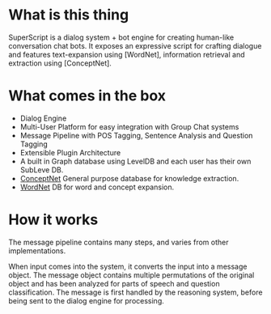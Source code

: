 # What is this thing

SuperScript is a dialog system + bot engine for creating human-like conversation chat bots. It exposes an expressive script for crafting dialogue and features text-expansion using [WordNet], information retrieval and extraction using [ConceptNet].

# What comes in the box
* Dialog Engine
* Multi-User Platform for easy integration with Group Chat systems
* Message Pipeline with POS Tagging, Sentence Analysis and Question Tagging
* Extensible Plugin Architecture
* A built in Graph database using LevelDB and each user has their own SubLeve DB.
* [ConceptNet](http://conceptnet5.media.mit.edu/) General purpose database for knowledge extraction.
* [WordNet](http://wordnet.princeton.edu/) DB for word and concept expansion.

# How it works

The message pipeline contains many steps, and varies from other implementations.

When input comes into the system, it converts the input into a message object. The message object contains multiple permutations of the original object and has been analyzed for parts of speech and question classification. The message is first handled by the reasoning system, before being sent to the dialog engine for processing.
